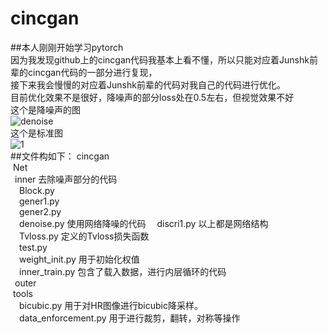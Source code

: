 # cincgan
##本人刚刚开始学习pytorch  
因为我发现github上的cincgan代码我基本上看不懂，所以只能对应着Junshk前辈的cincgan代码的一部分进行复现，  
接下来我会慢慢的对应着Junshk前辈的代码对我自己的代码进行优化。  
目前优化效果不是很好，降噪声的部分loss处在0.5左右，但视觉效果不好  
这个是降噪声的图  
![denoise](https://user-images.githubusercontent.com/55622672/136787276-a2882e77-f21f-44e1-ab44-3d34de06f9af.png)  
这个是标准图  
![1](https://user-images.githubusercontent.com/55622672/136790273-dea0192f-b910-40d4-b7c8-59f19933d059.png)  
##文件构如下：
cincgan  
&nbsp;Net  
&ensp;inner 去除噪声部分的代码  
&emsp;Block.py     
&emsp;gener1.py  
&emsp;gener2.py  
&emsp;denoise.py 使用网络降噪的代码
&emsp;discri1.py 以上都是网络结构  
&emsp;Tvloss.py 定义的Tvloss损失函数  
&emsp;test.py   
&emsp;weight_init.py 用于初始化权值  
&emsp;inner_train.py 包含了载入数据，进行内层循环的代码  
&ensp;outer  
&nbsp;tools  
&emsp;bicubic.py 用于对HR图像进行bicubic降采样。  
&emsp;data_enforcement.py 用于进行裁剪，翻转，对称等操作
    
  
